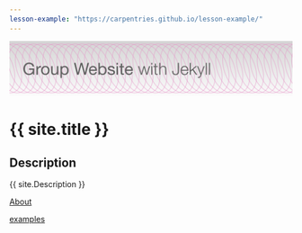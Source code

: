 ```yaml
---
lesson-example: "https://carpentries.github.io/lesson-example/"
---
```

[![Group website banner](./image/site_banner.png)](https://lynnbruce.github.io/group-website/)


# {{ site.title }}


## Description
{{ site.Description }}

[About](About.md)

[examples]({{page.lesson.example}})

